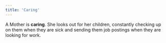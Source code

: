 ```yaml
---
title: 'Caring'
---
```


A Mother is **caring**. She looks out for her children, constantly checking up on them when they are sick and sending them job postings when they are looking for work.